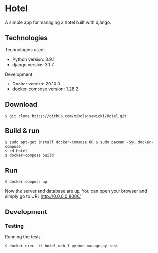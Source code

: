 # Hotel

A simple app for managing a hotel built with django.


## Technologies
Technologies used:
* Python version: 3.9.1
* django version: 3.1.7
  
Development:
* Docker version: 20.10.3
* docker-compose version: 1.28.2 


## Download
```
$ git clone https://github.com/mikolajsawicki/Hotel.git
```

## Build & run
```
$ sudo apt-get install docker-compose OR $ sudo pacman -Syu docker-compose
$ cd Hotel
$ docker-compose build
```

## Run
```
$ docker-compose up
```

Now the server and database are up. You can open your browser and simply go to URL http://0.0.0.0:8000/


## Development
### Testing
Running the tests:
```
$ docker exec -it hotel_web_1 python manage.py test
